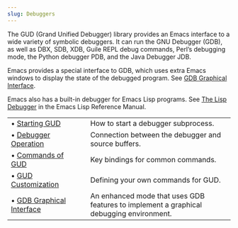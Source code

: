 ```yaml
---
slug: Debuggers
---
```


The GUD (Grand Unified Debugger) library provides an Emacs interface to a wide variety of symbolic debuggers. It can run the GNU Debugger (GDB), as well as DBX, SDB, XDB, Guile REPL debug commands, Perl’s debugging mode, the Python debugger PDB, and the Java Debugger JDB.

Emacs provides a special interface to GDB, which uses extra Emacs windows to display the state of the debugged program. See [GDB Graphical Interface](/docs/emacs/GDB-Graphical-Interface).

Emacs also has a built-in debugger for Emacs Lisp programs. See [The Lisp Debugger](https://www.gnu.org/software/emacs/manual/html_mono/elisp.html#Debugging) in the Emacs Lisp Reference Manual.

|                                                                  |    |                                                                                         |
| :--------------------------------------------------------------- | -- | :-------------------------------------------------------------------------------------- |
| • [Starting GUD](/docs/emacs/Starting-GUD)                       |    | How to start a debugger subprocess.                                                     |
| • [Debugger Operation](/docs/emacs/Debugger-Operation)           |    | Connection between the debugger and source buffers.                                     |
| • [Commands of GUD](/docs/emacs/Commands-of-GUD)                 |    | Key bindings for common commands.                                                       |
| • [GUD Customization](/docs/emacs/GUD-Customization)             |    | Defining your own commands for GUD.                                                     |
| • [GDB Graphical Interface](/docs/emacs/GDB-Graphical-Interface) |    | An enhanced mode that uses GDB features to implement a graphical debugging environment. |
